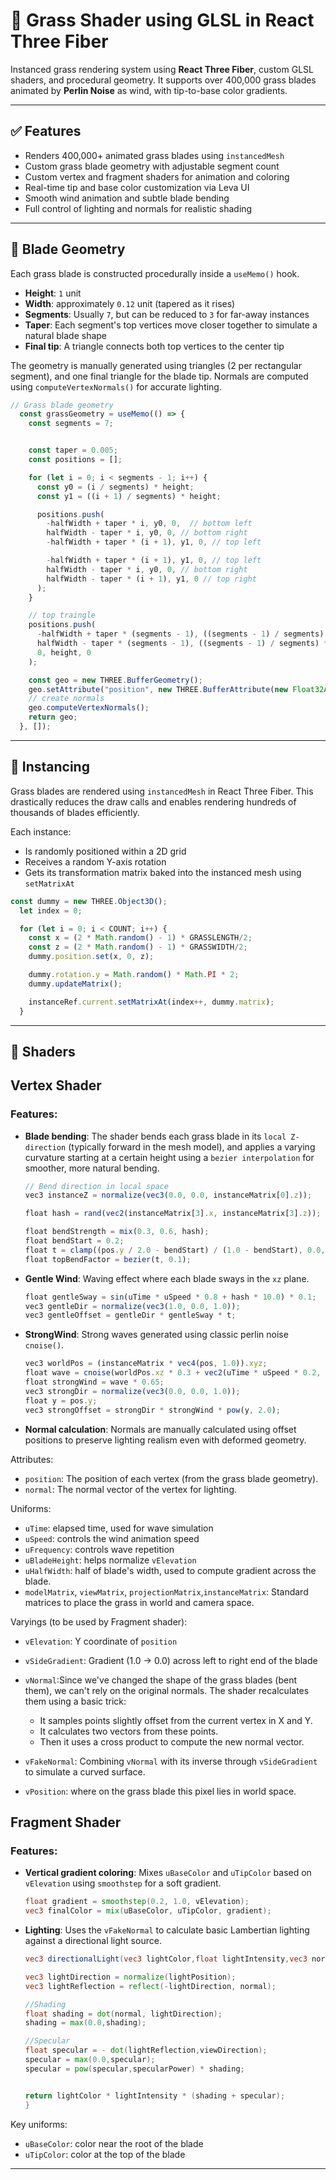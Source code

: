 # 🌿 Grass Shader using GLSL in React Three Fiber

Instanced grass rendering system using **React Three Fiber**, custom GLSL shaders, and procedural geometry. It supports over 400,000 grass blades animated by **Perlin Noise** as wind, with tip-to-base color gradients.

---

## ✅ Features

- Renders 400,000+ animated grass blades using `instancedMesh`
- Custom grass blade geometry with adjustable segment count
- Custom vertex and fragment shaders for animation and coloring
- Real-time tip and base color customization via Leva UI
- Smooth wind animation and subtle blade bending
- Full control of lighting and normals for realistic shading

---

## 🌱 Blade Geometry

Each grass blade is constructed procedurally inside a `useMemo()` hook.

- **Height**: `1` unit
- **Width**: approximately `0.12` unit (tapered as it rises)
- **Segments**: Usually `7`, but can be reduced to `3` for far-away instances
- **Taper**: Each segment's top vertices move closer together to simulate a natural blade shape
- **Final tip**: A triangle connects both top vertices to the center tip

The geometry is manually generated using triangles (2 per rectangular segment), and one final triangle for the blade tip. Normals are computed using `computeVertexNormals()` for accurate lighting.

```js
// Grass blade geometry
  const grassGeometry = useMemo(() => {
    const segments = 7;


    const taper = 0.005;
    const positions = [];

    for (let i = 0; i < segments - 1; i++) {
      const y0 = (i / segments) * height;
      const y1 = ((i + 1) / segments) * height;

      positions.push(
        -halfWidth + taper * i, y0, 0,  // bottom left
        halfWidth - taper * i, y0, 0, // bottom right
        -halfWidth + taper * (i + 1), y1, 0, // top left

        -halfWidth + taper * (i + 1), y1, 0, // top left
        halfWidth - taper * i, y0, 0, // bottom right
        halfWidth - taper * (i + 1), y1, 0 // top right
      );
    }

    // top traingle
    positions.push(
      -halfWidth + taper * (segments - 1), ((segments - 1) / segments) * height, 0,
      halfWidth - taper * (segments - 1), ((segments - 1) / segments) * height, 0,
      0, height, 0
    );

    const geo = new THREE.BufferGeometry();
    geo.setAttribute("position", new THREE.BufferAttribute(new Float32Array(positions), 3));
    // create normals
    geo.computeVertexNormals();
    return geo;
  }, []);
```

---

## 🌾 Instancing

Grass blades are rendered using `instancedMesh` in React Three Fiber. This drastically reduces the draw calls and enables rendering hundreds of thousands of blades efficiently.

Each instance:
- Is randomly positioned within a 2D grid
- Receives a random Y-axis rotation
- Gets its transformation matrix baked into the instanced mesh using `setMatrixAt`

```jsx
const dummy = new THREE.Object3D();
  let index = 0;

  for (let i = 0; i < COUNT; i++) {
    const x = (2 * Math.random() - 1) * GRASSLENGTH/2;
    const z = (2 * Math.random() - 1) * GRASSWIDTH/2;
    dummy.position.set(x, 0, z);

    dummy.rotation.y = Math.random() * Math.PI * 2;
    dummy.updateMatrix();

    instanceRef.current.setMatrixAt(index++, dummy.matrix);
  }

```
---

## 🎨 Shaders

## Vertex Shader

### Features:
- **Blade bending**: The shader bends each grass blade in its `local Z-direction` (typically forward in the mesh model), and applies a varying curvature starting at a certain height using a `bezier interpolation` for smoother, more natural bending.
    ```js
    // Bend direction in local space
    vec3 instanceZ = normalize(vec3(0.0, 0.0, instanceMatrix[0].z));

    float hash = rand(vec2(instanceMatrix[3].x, instanceMatrix[3].z));

    float bendStrength = mix(0.3, 0.6, hash);
    float bendStart = 0.2;
    float t = clamp((pos.y / 2.0 - bendStart) / (1.0 - bendStart), 0.0, 1.0);
    float topBendFactor = bezier(t, 0.1);
    ```
- **Gentle Wind**: Waving effect where each blade sways in the `xz` plane.

    ```js
    float gentleSway = sin(uTime * uSpeed * 0.8 + hash * 10.0) * 0.1;
    vec3 gentleDir = normalize(vec3(1.0, 0.0, 1.0));
    vec3 gentleOffset = gentleDir * gentleSway * t;
    ```
- **StrongWind**: Strong waves generated using classic perlin noise `cnoise()`.

    ```js
    vec3 worldPos = (instanceMatrix * vec4(pos, 1.0)).xyz;
    float wave = cnoise(worldPos.xz * 0.3 + vec2(uTime * uSpeed * 0.2, 0.0));
    float strongWind = wave * 0.65;
    vec3 strongDir = normalize(vec3(0.0, 0.0, 1.0));
    float y = pos.y;
    vec3 strongOffset = strongDir * strongWind * pow(y, 2.0);
    ```
- **Normal calculation**: Normals are manually calculated using offset positions to preserve lighting realism even with deformed geometry.

Attributes:
- `position`: The position of each vertex (from the grass blade geometry).
- `normal`: The normal vector of the vertex for lighting.

Uniforms:
- `uTime`: elapsed time, used for wave simulation
- `uSpeed`: controls the wind animation speed
- `uFrequency`: controls wave repetition
- `uBladeHeight`: helps normalize `vElevation`
- `uHalfWidth`: half of blade's width, used to compute gradient across the blade.
- `modelMatrix`, `viewMatrix`, `projectionMatrix`,`instanceMatrix`: Standard matrices to place the grass in world and camera space.

Varyings (to be used by Fragment shader):
- `vElevation`: Y coordinate of `position`
- `vSideGradient`: Gradient (1.0 -> 0.0) across left to right end of the blade
- `vNormal`:Since we've changed the shape of the grass blades (bent them), we can't rely on the original normals. The shader recalculates them using a basic trick:
    - It samples points slightly offset from the current vertex in X and Y.
    - It calculates two vectors from these points.
    - Then it uses a cross product to compute the new normal vector.

- `vFakeNormal`: Combining `vNormal` with its inverse through `vSideGradient` to simulate a curved surface.
- `vPosition`: where on the grass blade this pixel lies in world space.

## Fragment Shader

### Features:
- **Vertical gradient coloring**: Mixes `uBaseColor` and `uTipColor` based on `vElevation` using `smoothstep` for a soft gradient.

    ```glsl
    float gradient = smoothstep(0.2, 1.0, vElevation);
    vec3 finalColor = mix(uBaseColor, uTipColor, gradient);
    ```
- **Lighting**: Uses the `vFakeNormal` to calculate basic Lambertian lighting against a directional light source.
    ```glsl
    vec3 directionalLight(vec3 lightColor,float lightIntensity,vec3 normal,vec3 lightPosition,vec3 viewDirection, float specularPower){

    vec3 lightDirection = normalize(lightPosition);
    vec3 lightReflection = reflect(-lightDirection, normal);

    //Shading
    float shading = dot(normal, lightDirection);
    shading = max(0.0,shading);

    //Specular
    float specular = - dot(lightReflection,viewDirection);
    specular = max(0.0,specular);
    specular = pow(specular,specularPower) * shading;


    return lightColor * lightIntensity * (shading + specular);
    }
    ```

Key uniforms:
- `uBaseColor`: color near the root of the blade
- `uTipColor`: color at the top of the blade

---

